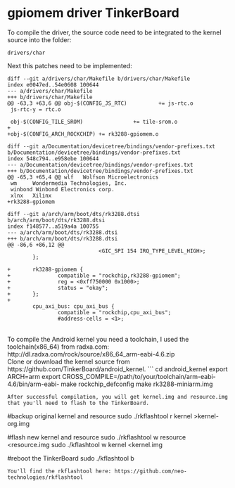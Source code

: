 # gpiomem driver TinkerBoard

To compile the driver, the source code need to be integrated to the kernel source into the folder:

```
drivers/char
```
Next this patches need to be implemented:
```
diff --git a/drivers/char/Makefile b/drivers/char/Makefile
index e0047ed..54e0608 100644
--- a/drivers/char/Makefile
+++ b/drivers/char/Makefile
@@ -63,3 +63,6 @@ obj-$(CONFIG_JS_RTC)          += js-rtc.o
 js-rtc-y = rtc.o
 
 obj-$(CONFIG_TILE_SROM)                += tile-srom.o
+
+obj-$(CONFIG_ARCH_ROCKCHIP) += rk3288-gpiomem.o

diff --git a/Documentation/devicetree/bindings/vendor-prefixes.txt b/Documentation/devicetree/bindings/vendor-prefixes.txt
index 548c794..e958ebe 100644
--- a/Documentation/devicetree/bindings/vendor-prefixes.txt
+++ b/Documentation/devicetree/bindings/vendor-prefixes.txt
@@ -65,3 +65,4 @@ wlf   Wolfson Microelectronics
 wm     Wondermedia Technologies, Inc.
 winbond Winbond Electronics corp.
 xlnx   Xilinx
+rk3288-gpiomem

diff --git a/arch/arm/boot/dts/rk3288.dtsi b/arch/arm/boot/dts/rk3288.dtsi
index f148577..a519a4a 100755
--- a/arch/arm/boot/dts/rk3288.dtsi
+++ b/arch/arm/boot/dts/rk3288.dtsi
@@ -86,6 +86,12 @@
                             <GIC_SPI 154 IRQ_TYPE_LEVEL_HIGH>;
        };
 
+       rk3288-gpiomem {
+               compatible = "rockchip,rk3288-gpiomem";
+               reg = <0xff750000 0x1000>;
+               status = "okay";
+       };
+
        cpu_axi_bus: cpu_axi_bus {
                compatible = "rockchip,cpu_axi_bus";
                #address-cells = <1>;
```

<br>
To compile the Android kernel you need a toolchain, I used the toolchain(x86_64) from radxa.com: http://dl.radxa.com/rock/source/x86_64_arm-eabi-4.6.zip
<br>
Clone or download the kernel source from https://github.com/TinkerBoard/android_kernel.
```
cd android_kernel
export ARCH=arm
export CROSS_COMPILE=/path/to/your/toolchain/arm-eabi-4.6/bin/arm-eabi-
make rockchip_defconfig
make rk3288-miniarm.img

```
After successful compilation, you will get kernel.img and resource.img that you'll need to flash to the TinkerBoard.
```
#backup original kernel and resource
sudo ./rkflashtool r kernel >kernel-org.img

#flash new kernel and resource
sudo ./rkflashtool w resource <resource.img
sudo ./kflashtool w kernel <kernel.img

#reboot the TinkerBoard
sudo ./kflashtool b
```
You'll find the rkflashtool here: https://github.com/neo-technologies/rkflashtool

